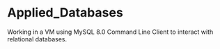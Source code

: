 # Applied_Databases
Working in a VM using MySQL 8.0 Command Line Client to interact with relational databases.
